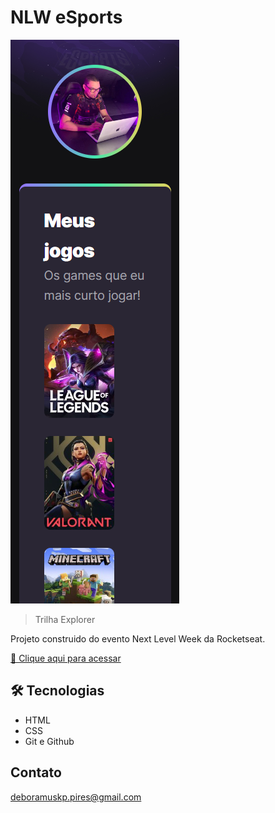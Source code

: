 # NLW eSports  

![preview](./.github/preview.png)

> Trilha Explorer

Projeto construido do evento Next Level Week da Rocketseat.

[🔗 Clique aqui para acessar](https://debopires.github.io/nlw-esports-explorer/)

## 🛠️ Tecnologias

- HTML
- CSS
- Git e Github

## Contato

deboramuskp.pires@gmail.com